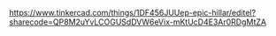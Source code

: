 https://www.tinkercad.com/things/1DF456JUUep-epic-hillar/editel?sharecode=QP8M2uYvLCOGUSdDVW6eVix-mKtUcD4E3Ar0RDgMtZA
